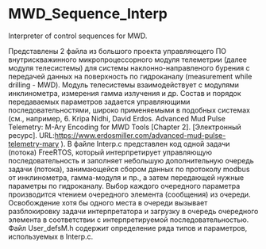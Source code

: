 # MWD_Sequence_Interp
 Interpreter of control sequences for MWD.
 
Представлены 2 файла из большого проекта управляющего ПО внутрискважинного микропроцессорного модуля телеметрии (далее модуля телесистемы) для системы наклонно-направленого бурения с передачей данных на поверхность по гидроканалу (measurement while drilling - MWD). Модуль телесистемы взаимодействует с модулями инклинометра,  измерения гамма излучения и др. Состав и порядок передаваемых параметров задается управляющими последовательностями, широко применяемыми в подобных системах (см., например, 6.	Kripa Nidhi, David Erdos. Advanced Mud Pulse Telemetry: M-Ary Encoding for MWD Tools [Chapter 2]. [Электронный ресурс]. URL:https://www.erdosmiller.com/advanced-mud-pulse-telemetry-mary ). 
В файле Interp.c представлен код одной задачи (потока) FreeRTOS, который интерпретирует управляющую последовательность и заполняет небольшую дополнительную очередь задачи (потока), занимающейся сбором данных по протоколу modbus от инклинометра, гамма-модуля и пр., а затем передающей нужные параметры по гидроканалу. Выбор каждого очередного параметра производится чтением очередного элемента (сообщения) из очереди. Освобождение хотя бы одного места в очереди вызывает разблокировку задачи интерпретатора и загрузку в очередь очередного элемента в соответствии с интерпретируемой последовательностью. 
Файл User_defsM.h содержит определение ряда типов и параметров, используемых в Interp.c. 
